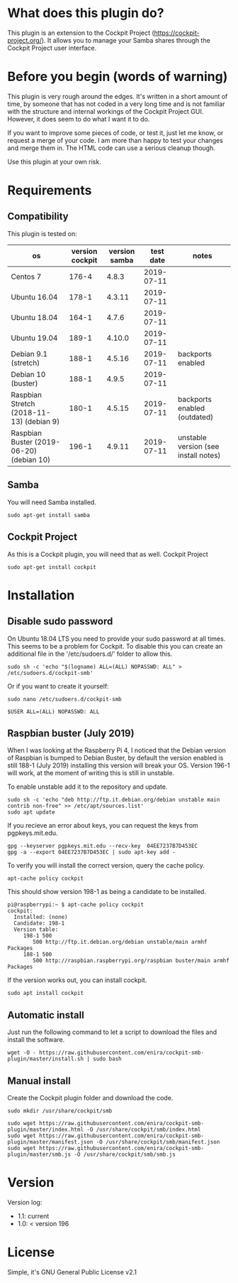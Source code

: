 # What does this plugin do?
This plugin is an extension to the Cockpit Project (https://cockpit-project.org/). It allows you to manage your Samba shares through the Cockpit Project user interface.

# Before you begin (words of warning)
This plugin is very rough around the edges. It's written in a short amount of time, by someone that has not coded in a very long time and is not familiar with the structure and internal workings of the Cockpit Project GUI. However, it does seem to do what I want it to do. 

If you want to improve some pieces of code, or test it, just let me know, or request a merge of your code. I am more than happy to test your changes and merge them in. The HTML code can use a serious cleanup though.

Use this plugin at your own risk.

# Requirements

## Compatibility

This plugin is tested on:

| os                                       | version cockpit | version samba | test date  | notes                                |
|------------------------------------------|-----------------|---------------|------------|--------------------------------------|
| Centos 7                                 | 176-4           | 4.8.3         | 2019-07-11 |                                      |
| Ubuntu 16.04                             | 178-1           | 4.3.11        | 2019-07-11 |                                      |
| Ubuntu 18.04                             | 164-1           | 4.7.6         | 2019-07-11 |                                      |
| Ubuntu 19.04                             | 189-1           | 4.10.0        | 2019-07-11 |                                      |
| Debian 9.1 (stretch)                     | 188-1           | 4.5.16        | 2019-07-11 | backports enabled                    |
| Debian 10 (buster)                       | 188-1           | 4.9.5         | 2019-07-11 |                                      |
| Raspbian Stretch (2018-11-13) (debian 9) | 180-1           | 4.5.15        | 2019-07-11 | backports enabled (outdated)         |
| Raspbian Buster (2019-06-20) (debian 10) | 196-1           | 4.9.11        | 2019-07-11 | unstable version (see install notes) |

## Samba
You will need Samba installed.

```
sudo apt-get install samba
```

## Cockpit Project
As this is a Cockpit plugin, you will need that as well.
Cockpit Project
```
sudo apt-get install cockpit
```

# Installation

## Disable sudo password
On Ubuntu 18.04 LTS you need to provide your sudo password at all times. This seems to be a problem for Cockpit. To disable this you can create an additional file in the '/etc/sudoers.d/' folder to allow this.
```
sudo sh -c 'echo "$(logname) ALL=(ALL) NOPASSWD: ALL" > /etc/sudoers.d/cockpit-smb'
```
Or if you want to create it yourself:
```
sudo nano /etc/sudoers.d/cockpit-smb
```

```
$USER ALL=(ALL) NOPASSWD: ALL
```

## Raspbian buster (July 2019)
When I was looking at the Raspberry Pi 4, I noticed that the Debian version of Raspbian is bumped to Debian Buster, by default the version enabled is still 188-1 (July 2019) installing this version will break your OS.
Version 196-1 will work, at the moment of writing this is still in unstable.

To enable unstable add it to the repository and update.
```
sudo sh -c 'echo "deb http://ftp.it.debian.org/debian unstable main contrib non-free" >> /etc/apt/sources.list'
sudo apt update
```
If you recieve an error about keys, you can request the keys from pgpkeys.mit.edu.
```
gpg --keyserver pgpkeys.mit.edu --recv-key  04EE7237B7D453EC
gpg -a --export 04EE7237B7D453EC | sudo apt-key add -
```
To verify you will install the correct version, query the cache policy.
```
apt-cache policy cockpit
```
This should show version 198-1 as being a candidate to be installed.
```
pi@raspberrypi:~ $ apt-cache policy cockpit
cockpit:
  Installed: (none)
  Candidate: 198-1
  Version table:
     198-1 500
        500 http://ftp.it.debian.org/debian unstable/main armhf Packages
     188-1 500
        500 http://raspbian.raspberrypi.org/raspbian buster/main armhf Packages
```
If the version works out, you can install cockpit.
```
sudo apt install cockpit
```

## Automatic install
Just run the following command to let a script to download the files and install the software.
```
wget -O - https://raw.githubusercontent.com/enira/cockpit-smb-plugin/master/install.sh | sudo bash
```

## Manual install
Create the Cockpit plugin folder and download the code.
```
sudo mkdir /usr/share/cockpit/smb

sudo wget https://raw.githubusercontent.com/enira/cockpit-smb-plugin/master/index.html -O /usr/share/cockpit/smb/index.html
sudo wget https://raw.githubusercontent.com/enira/cockpit-smb-plugin/master/manifest.json -O /usr/share/cockpit/smb/manifest.json
sudo wget https://raw.githubusercontent.com/enira/cockpit-smb-plugin/master/smb.js -O /usr/share/cockpit/smb/smb.js
```

# Version 

Version log:
- 1.1: current
- 1.0: < version 196

# License
Simple, it's GNU General Public License v2.1
